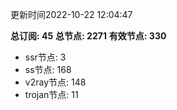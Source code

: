更新时间2022-10-22 12:04:47

**总订阅: 45**
**总节点: 2271**
**有效节点: 330**
- ssr节点: 3
- ss节点: 168
- v2ray节点: 148
- trojan节点: 11
